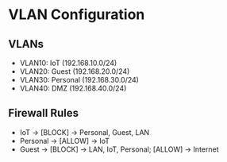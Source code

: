 # VLAN Configuration

## VLANs
- VLAN10: IoT (192.168.10.0/24)
- VLAN20: Guest (192.168.20.0/24)
- VLAN30: Personal (192.168.30.0/24)
- VLAN40: DMZ (192.168.40.0/24)

## Firewall Rules
- IoT → [BLOCK] → Personal, Guest, LAN
- Personal → [ALLOW] → IoT
- Guest → [BLOCK] → LAN, IoT, Personal; [ALLOW] → Internet
